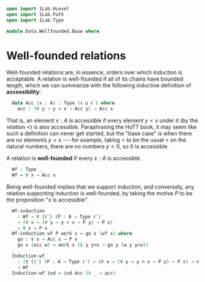 ```agda
open import 1Lab.HLevel
open import 1Lab.Path
open import 1Lab.Type

module Data.Wellfounded.Base where
```

# Well-founded relations

Well-founded relations are, in essence, orders over which _induction_ is
acceptable. A relation is well-founded if all of its chains have bounded
length, which we can summarize with the following inductive definition
of **accessibility**:

<!--
```agda
module _ {ℓ ℓ′} {A : Type ℓ} (_<_ : A → A → Type ℓ′) where
```
-->

```agda
  data Acc (x : A) : Type (ℓ ⊔ ℓ′) where
    acc : (∀ y → y < x → Acc y) → Acc x
```

That is, an element $x : A$ is accessible if every element $y < x$ under
it (by the relation $<$) is also accessible. Paraphrasing the HoTT book,
it may seem like such a definition can never get started, but the "base
case" is when there are _no_ elements $y < x$ --- for example, taking
$<$ to be the usual $<$ on the natural numbers, there are no numbers $y
< 0$, so $0$ is accessible.

A relation is **well-founded** if every $x : A$ is accessible.

```agda
  Wf : Type _
  Wf = ∀ x → Acc x
```

Being well-founded implies that we support induction, and conversely,
any relation supporting induction is well-founded, by taking the motive
$P$ to be the proposition "$x$ is accessible".

```agda
  Wf-induction
    : Wf → ∀ {ℓ′} (P : A → Type ℓ′)
    → (∀ x → (∀ y → y < x → P y) → P x)
    → ∀ x → P x
  Wf-induction wf P work x = go x (wf x) where
    go : ∀ x → Acc x → P x
    go x (acc w) = work x (λ y y<x → go y (w y y<x))

  Induction-wf
    : (∀ {ℓ′} (P : A → Type ℓ′) → (∀ x → (∀ y → y < x → P y) → P x) → ∀ x → P x)
    → Wf
  Induction-wf ind = ind Acc (λ _ → acc)
```
